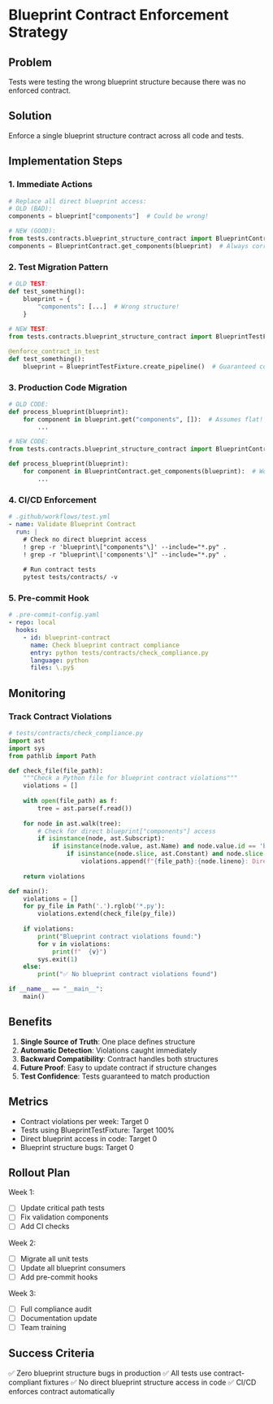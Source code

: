 # Blueprint Contract Enforcement Strategy

## Problem
Tests were testing the wrong blueprint structure because there was no enforced contract.

## Solution
Enforce a single blueprint structure contract across all code and tests.

## Implementation Steps

### 1. Immediate Actions
```python
# Replace all direct blueprint access:
# OLD (BAD):
components = blueprint["components"]  # Could be wrong!

# NEW (GOOD):
from tests.contracts.blueprint_structure_contract import BlueprintContract
components = BlueprintContract.get_components(blueprint)  # Always correct!
```

### 2. Test Migration Pattern
```python
# OLD TEST:
def test_something():
    blueprint = {
        "components": [...]  # Wrong structure!
    }
    
# NEW TEST:
from tests.contracts.blueprint_structure_contract import BlueprintTestFixture, enforce_contract_in_test

@enforce_contract_in_test
def test_something():
    blueprint = BlueprintTestFixture.create_pipeline()  # Guaranteed correct!
```

### 3. Production Code Migration
```python
# OLD CODE:
def process_blueprint(blueprint):
    for component in blueprint.get("components", []):  # Assumes flat!
        ...

# NEW CODE:
from tests.contracts.blueprint_structure_contract import BlueprintContract

def process_blueprint(blueprint):
    for component in BlueprintContract.get_components(blueprint):  # Works with any structure!
        ...
```

### 4. CI/CD Enforcement
```yaml
# .github/workflows/test.yml
- name: Validate Blueprint Contract
  run: |
    # Check no direct blueprint access
    ! grep -r 'blueprint\["components"\]' --include="*.py" .
    ! grep -r "blueprint\['components'\]" --include="*.py" .
    
    # Run contract tests
    pytest tests/contracts/ -v
```

### 5. Pre-commit Hook
```yaml
# .pre-commit-config.yaml
- repo: local
  hooks:
    - id: blueprint-contract
      name: Check blueprint contract compliance
      entry: python tests/contracts/check_compliance.py
      language: python
      files: \.py$
```

## Monitoring

### Track Contract Violations
```python
# tests/contracts/check_compliance.py
import ast
import sys
from pathlib import Path

def check_file(file_path):
    """Check a Python file for blueprint contract violations"""
    violations = []
    
    with open(file_path) as f:
        tree = ast.parse(f.read())
    
    for node in ast.walk(tree):
        # Check for direct blueprint["components"] access
        if isinstance(node, ast.Subscript):
            if isinstance(node.value, ast.Name) and node.value.id == 'blueprint':
                if isinstance(node.slice, ast.Constant) and node.slice.value == 'components':
                    violations.append(f"{file_path}:{node.lineno}: Direct blueprint['components'] access")
    
    return violations

def main():
    violations = []
    for py_file in Path('.').rglob('*.py'):
        violations.extend(check_file(py_file))
    
    if violations:
        print("Blueprint contract violations found:")
        for v in violations:
            print(f"  {v}")
        sys.exit(1)
    else:
        print("✅ No blueprint contract violations found")

if __name__ == "__main__":
    main()
```

## Benefits

1. **Single Source of Truth**: One place defines structure
2. **Automatic Detection**: Violations caught immediately
3. **Backward Compatibility**: Contract handles both structures
4. **Future Proof**: Easy to update contract if structure changes
5. **Test Confidence**: Tests guaranteed to match production

## Metrics

- Contract violations per week: Target 0
- Tests using BlueprintTestFixture: Target 100%
- Direct blueprint access in code: Target 0
- Blueprint structure bugs: Target 0

## Rollout Plan

Week 1:
- [ ] Update critical path tests
- [ ] Fix validation components
- [ ] Add CI checks

Week 2:
- [ ] Migrate all unit tests
- [ ] Update all blueprint consumers
- [ ] Add pre-commit hooks

Week 3:
- [ ] Full compliance audit
- [ ] Documentation update
- [ ] Team training

## Success Criteria

✅ Zero blueprint structure bugs in production
✅ All tests use contract-compliant fixtures
✅ No direct blueprint structure access in code
✅ CI/CD enforces contract automatically